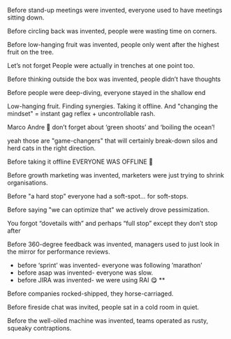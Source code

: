 Before stand-up meetings were invented, everyone used to have meetings sitting down.

Before circling back was invented, people were wasting time on corners.

Before low-hanging fruit was invented, people only went after the highest fruit on the tree.

Let’s not forget People were actually in trenches at one point too.

Before thinking outside the box was invented, people didn’t have thoughts

Before people were deep-diving, everyone stayed in the shallow end

Low-hanging fruit. Finding synergies. Taking it offline. And "changing the mindset" = instant gag reflex + uncontrollable rash.

Marco Andre 🤖 don’t forget about ‘green shoots’ and ‘boiling the ocean’!

yeah those are "game-changers" that will certainly break-down silos and herd cats in the right direction.

Before taking it offline EVERYONE WAS OFFLINE 🤔 

Before growth marketing was invented, marketers were just trying to shrink organisations.

Before "a hard stop" everyone had a soft-spot... for soft-stops.

Before saying "we can optimize that" we actively drove pessimization.

You forgot “dovetails with” and perhaps “full stop” except they don’t stop after

Before 360-degree feedback was invented, managers used to just look in the mirror for performance reviews.

* before ‘sprint’ was invented- everyone was following ’marathon’
* before asap was invented- everyone was slow.
* before JIRA was invented- we were using RAI 😋
**

Before companies rocked-shipped, they horse-carriaged.

Before fireside chat was invited, people sat in a cold room in quiet. 

Before the well-oiled machine was invented, teams operated as rusty, squeaky contraptions.